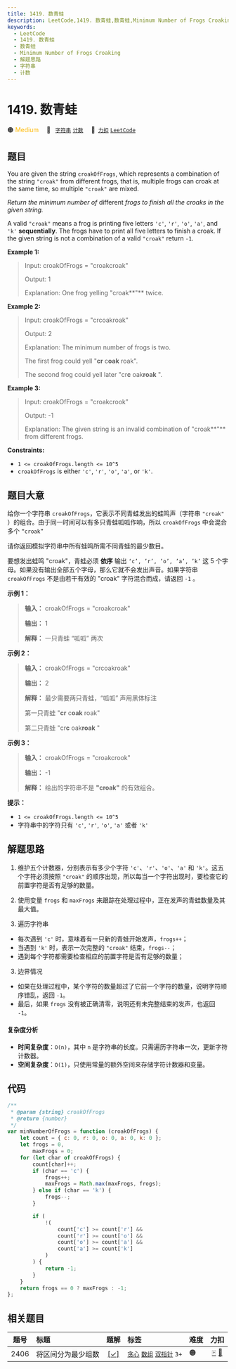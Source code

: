 ```yaml
---
title: 1419. 数青蛙
description: LeetCode,1419. 数青蛙,数青蛙,Minimum Number of Frogs Croaking,解题思路,字符串,计数
keywords:
  - LeetCode
  - 1419. 数青蛙
  - 数青蛙
  - Minimum Number of Frogs Croaking
  - 解题思路
  - 字符串
  - 计数
---
```


# 1419. 数青蛙

🟠 <font color=#ffb800>Medium</font>&emsp; 🔖&ensp; [`字符串`](/tag/string.md) [`计数`](/tag/counting.md)&emsp; 🔗&ensp;[`力扣`](https://leetcode.cn/problems/minimum-number-of-frogs-croaking) [`LeetCode`](https://leetcode.com/problems/minimum-number-of-frogs-croaking)

## 题目

You are given the string `croakOfFrogs`, which represents a combination of the
string `"croak"` from different frogs, that is, multiple frogs can croak at
the same time, so multiple `"croak"` are mixed.

_Return the minimum number of_ different _frogs to finish all the croaks in the given string._

A valid `"croak"` means a frog is printing five letters `'c'`, `'r'`, `'o'`,
`'a'`, and `'k'` **sequentially**. The frogs have to print all five letters to
finish a croak. If the given string is not a combination of a valid `"croak"`
return `-1`.

**Example 1:**

> Input: croakOfFrogs = "croakcroak"
>
> Output: 1
>
> Explanation: One frog yelling "croak**"** twice.

**Example 2:**

> Input: croakOfFrogs = "crcoakroak"
>
> Output: 2
>
> Explanation: The minimum number of frogs is two.
>
> The first frog could yell "**cr** c**oak** roak".
>
> The second frog could yell later "cr**c** oak**roak** ".

**Example 3:**

> Input: croakOfFrogs = "croakcrook"
>
> Output: -1
>
> Explanation: The given string is an invalid combination of "croak**"** from different frogs.

**Constraints:**

- `1 <= croakOfFrogs.length <= 10^5`
- `croakOfFrogs` is either `'c'`, `'r'`, `'o'`, `'a'`, or `'k'`.

## 题目大意

给你一个字符串 `croakOfFrogs`，它表示不同青蛙发出的蛙鸣声（字符串 `"croak"` ）的组合。由于同一时间可以有多只青蛙呱呱作响，所以 `croakOfFrogs` 中会混合多个 `“croak”`

请你返回模拟字符串中所有蛙鸣所需不同青蛙的最少数目。

要想发出蛙鸣 "croak"，青蛙必须 **依序** 输出 `‘c’, ’r’, ’o’, ’a’, ’k’` 这 5 个字母。如果没有输出全部五个字母，那么它就不会发出声音。如果字符串 `croakOfFrogs` 不是由若干有效的 "croak" 字符混合而成，请返回 `-1` 。

**示例 1：**

> **输入：** croakOfFrogs = "croakcroak"
>
> **输出：** 1
>
> **解释：** 一只青蛙 “呱呱” 两次

**示例 2：**

> **输入：** croakOfFrogs = "crcoakroak"
>
> **输出：** 2
>
> **解释：** 最少需要两只青蛙，“呱呱” 声用黑体标注
>
> 第一只青蛙 "**cr** c**oak** roak"
>
> 第二只青蛙 "cr**c** oak**roak** "

**示例 3：**

> **输入：** croakOfFrogs = "croakcrook"
>
> **输出：** -1
>
> **解释：** 给出的字符串不是 **"croak"** 的有效组合。

**提示：**

- `1 <= croakOfFrogs.length <= 10^5`
- 字符串中的字符只有 `'c'`, `'r'`, `'o'`, `'a'` 或者 `'k'`

## 解题思路

1. 维护五个计数器，分别表示有多少个字符 `'c'`、`'r'`、`'o'`、`'a'` 和 `'k'`。这五个字符必须按照 `"croak"` 的顺序出现，所以每当一个字符出现时，要检查它的前置字符是否有足够的数量。

2. 使用变量 `frogs` 和 `maxFrogs` 来跟踪在处理过程中，正在发声的青蛙数量及其最大值。

3. 遍历字符串

- 每次遇到 `'c'` 时，意味着有一只新的青蛙开始发声，`frogs++`；
- 当遇到 `'k'` 时，表示一次完整的 `"croak"` 结束，`frogs--`；
- 遇到每个字符都需要检查相应的前置字符是否有足够的数量；

3. 边界情况

- 如果在处理过程中，某个字符的数量超过了它前一个字符的数量，说明字符顺序错乱，返回 `-1`。
- 最后，如果 `frogs` 没有被正确清零，说明还有未完整结束的发声，也返回 `-1`。

#### 复杂度分析

- **时间复杂度**：`O(n)`，其中 `n` 是字符串的长度。只需遍历字符串一次，更新字符计数器。
- **空间复杂度**：`O(1)`，只使用常量的额外空间来存储字符计数器和变量。

## 代码

```javascript
/**
 * @param {string} croakOfFrogs
 * @return {number}
 */
var minNumberOfFrogs = function (croakOfFrogs) {
	let count = { c: 0, r: 0, o: 0, a: 0, k: 0 };
	let frogs = 0,
		maxFrogs = 0;
	for (let char of croakOfFrogs) {
		count[char]++;
		if (char == 'c') {
			frogs++;
			maxFrogs = Math.max(maxFrogs, frogs);
		} else if (char == 'k') {
			frogs--;
		}

		if (
			!(
				count['c'] >= count['r'] &&
				count['r'] >= count['o'] &&
				count['o'] >= count['a'] &&
				count['a'] >= count['k']
			)
		) {
			return -1;
		}
	}
	return frogs == 0 ? maxFrogs : -1;
};
```

## 相关题目

<!-- prettier-ignore -->
| 题号 | 标题 | 题解 | 标签 | 难度 | 力扣 |
| :------: | :------ | :------: | :------ | :------ | :------: |
| 2406 | 将区间分为最少组数 | [[✓]](/problem/2406.md) |  [`贪心`](/tag/greedy.md) [`数组`](/tag/array.md) [`双指针`](/tag/two-pointers.md) `3+` | 🟠 | [🀄️](https://leetcode.cn/problems/divide-intervals-into-minimum-number-of-groups) [🔗](https://leetcode.com/problems/divide-intervals-into-minimum-number-of-groups) |